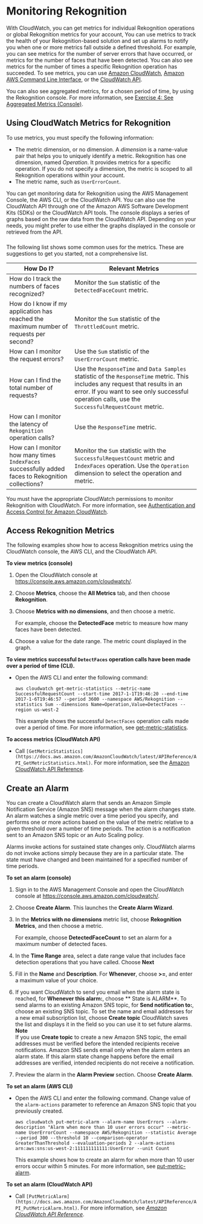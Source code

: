 # Monitoring Rekognition<a name="rekognition-monitoring"></a>

With CloudWatch, you can get metrics for individual Rekognition operations or global Rekognition metrics for your account, You can use metrics to track the health of your Rekognition\-based solution and set up alarms to notify you when one or more metrics fall outside a defined threshold\. For example, you can see metrics for the number of server errors that have occurred, or metrics for the number of faces that have been detected\. You can also see metrics for the number of times a specific Rekognition operation has succeeded\. To see metrics, you can use [Amazon CloudWatch](https://console.aws.amazon.com/cloudwatch/), [Amazon AWS Command Line Interface](https://docs.aws.amazon.com/AmazonCloudWatch/latest/cli/), or the [CloudWatch API](https://docs.aws.amazon.com/AmazonCloudWatch/latest/APIReference/)\.

You can also see aggregated metrics, for a chosen period of time, by using the Rekognition console\. For more information, see [Exercise 4: See Aggregated Metrics \(Console\)](aggregated-metrics.md)\.

## Using CloudWatch Metrics for Rekognition<a name="using-metrics"></a>

To use metrics, you must specify the following information:
+ The metric dimension, or no dimension\. A *dimension* is a name\-value pair that helps you to uniquely identify a metric\. Rekognition has one dimension, named *Operation*\. It provides metrics for a specific operation\. If you do not specify a dimension, the metric is scoped to all Rekognition operations within your account\.
+ The metric name, such as `UserErrorCount`\.

You can get monitoring data for Rekognition using the AWS Management Console, the AWS CLI, or the CloudWatch API\. You can also use the CloudWatch API through one of the Amazon AWS Software Development Kits \(SDKs\) or the CloudWatch API tools\. The console displays a series of graphs based on the raw data from the CloudWatch API\. Depending on your needs, you might prefer to use either the graphs displayed in the console or retrieved from the API\.

### <a name="how-do-i"></a>

The following list shows some common uses for the metrics\. These are suggestions to get you started, not a comprehensive list\.


| How Do I? | Relevant Metrics | 
| --- | --- | 
|  How do I track the numbers of faces recognized?  |  Monitor the `Sum` statistic of the `DetectedFaceCount` metric\.  | 
|  How do I know if my application has reached the maximum number of requests per second?  |  Monitor the `Sum` statistic of the `ThrottledCount` metric\.  | 
|  How can I monitor the request errors?  |  Use the `Sum` statistic of the `UserErrorCount` metric\.  | 
|  How can I find the total number of requests?  |  Use the `ResponseTime` and `Data Samples` statistic of the `ResponseTime` metric\. This includes any request that results in an error\. If you want to see only successful operation calls, use the `SuccessfulRequestCount` metric\.  | 
|  How can I monitor the latency of `Rekognition` operation calls?  |  Use the `ResponseTime` metric\.  | 
|  How can I monitor how many times `IndexFaces` successfully added faces to Rekognition collections?  |  Monitor the `Sum` statistic with the `SuccessfulRequestCount` metric and `IndexFaces` operation\. Use the `Operation` dimension to select the operation and metric\.  | 

You must have the appropriate CloudWatch permissions to monitor Rekognition with CloudWatch\. For more information, see [Authentication and Access Control for Amazon CloudWatch](https://docs.aws.amazon.com//AmazonCloudWatch/latest/monitoring/auth-and-access-control-cw.html)\.

## Access Rekognition Metrics<a name="how-to-access"></a>

The following examples show how to access Rekognition metrics using the CloudWatch console, the AWS CLI, and the CloudWatch API\.

**To view metrics \(console\)**

1. Open the CloudWatch console at [https://console\.aws\.amazon\.com/cloudwatch/](https://console.aws.amazon.com/cloudwatch)\.

1. Choose **Metrics**, choose the **All Metrics** tab, and then choose **Rekognition**\.

1. Choose **Metrics with no dimensions**, and then choose a metric\. 

   For example, choose the **DetectedFace** metric to measure how many faces have been detected\.

1. Choose a value for the date range\. The metric count displayed in the graph\. 

**To view metrics successful `DetectFaces` operation calls have been made over a period of time \(CLI\)\.**
+ Open the AWS CLI and enter the following command:

  `aws cloudwatch get-metric-statistics --metric-name SuccessfulRequestCount --start-time 2017-1-1T19:46:20 --end-time 2017-1-6T19:46:57 --period 3600 --namespace AWS/Rekognition --statistics Sum --dimensions Name=Operation,Value=DetectFaces --region us-west-2` 

  This example shows the successful `DetectFaces` operation calls made over a period of time\. For more information, see [get\-metric\-statistics](https://docs.aws.amazon.com/cli/latest/reference/get-metric-statistics.html)\.

**To access metrics \(CloudWatch API\)**
+  Call `[GetMetricStatistics](https://docs.aws.amazon.com/AmazonCloudWatch/latest/APIReference/API_GetMetricStatistics.html)`\. For more information, see the [Amazon CloudWatch API Reference](https://docs.aws.amazon.com/AmazonCloudWatch/latest/APIReference/)\. 

## Create an Alarm<a name="alarms"></a>

You can create a CloudWatch alarm that sends an Amazon Simple Notification Service \(Amazon SNS\) message when the alarm changes state\. An alarm watches a single metric over a time period you specify, and performs one or more actions based on the value of the metric relative to a given threshold over a number of time periods\. The action is a notification sent to an Amazon SNS topic or an Auto Scaling policy\.

Alarms invoke actions for sustained state changes only\. CloudWatch alarms do not invoke actions simply because they are in a particular state\. The state must have changed and been maintained for a specified number of time periods\. 

**To set an alarm \(console\)**

1. Sign in to the AWS Management Console and open the CloudWatch console at [https://console\.aws\.amazon\.com/cloudwatch/](https://console.aws.amazon.com/cloudwatch/)\.

1. Choose **Create Alarm**\. This launches the **Create Alarm Wizard**\. 

1. In the **Metrics with no dimensions** metric list, choose **Rekognition Metrics**, and then choose a metric\.

   For example, choose **DetectedFaceCount** to set an alarm for a maximum number of detected faces\.

1. In the **Time Range** area, select a date range value that includes face detection operations that you have called\. Choose **Next**

1. Fill in the **Name** and **Description**\. For **Whenever**, choose **>=**, and enter a maximum value of your choice\.

1. If you want CloudWatch to send you email when the alarm state is reached, for **Whenever this alarm:**, choose ** State is ALARM**\. To send alarms to an existing Amazon SNS topic, for **Send notification to:**, choose an existing SNS topic\. To set the name and email addresses for a new email subscription list, choose **Create topic** CloudWatch saves the list and displays it in the field so you can use it to set future alarms\. 
**Note**  
If you use **Create topic** to create a new Amazon SNS topic, the email addresses must be verified before the intended recipients receive notifications\. Amazon SNS sends email only when the alarm enters an alarm state\. If this alarm state change happens before the email addresses are verified, intended recipients do not receive a notification\.

1. Preview the alarm in the **Alarm Preview** section\. Choose **Create Alarm**\. 

**To set an alarm \(AWS CLI\)**
+ Open the AWS CLI and enter the following command\. Change value of the `alarm-actions` parameter to reference an Amazon SNS topic that you previously created\. 

  `aws cloudwatch put-metric-alarm --alarm-name UserErrors --alarm-description "Alarm when more than 10 user errors occur" --metric-name UserErrorCount --namespace AWS/Rekognition --statistic Average --period 300 --threshold 10 --comparison-operator GreaterThanThreshold --evaluation-periods 2 --alarm-actions arn:aws:sns:us-west-2:111111111111:UserError --unit Count`

  This example shows how to create an alarm for when more than 10 user errors occur within 5 minutes\. For more information, see [put\-metric\-alarm](https://docs.aws.amazon.com/cli/latest/reference/put-metric-alarm.html)\.

**To set an alarm \(CloudWatch API\)**
+ Call `[PutMetricAlarm](https://docs.aws.amazon.com/AmazonCloudWatch/latest/APIReference/API_PutMetricAlarm.html)`\. For more information, see *[Amazon CloudWatch API Reference](https://docs.aws.amazon.com/AmazonCloudWatch/latest/APIReference/)*\.